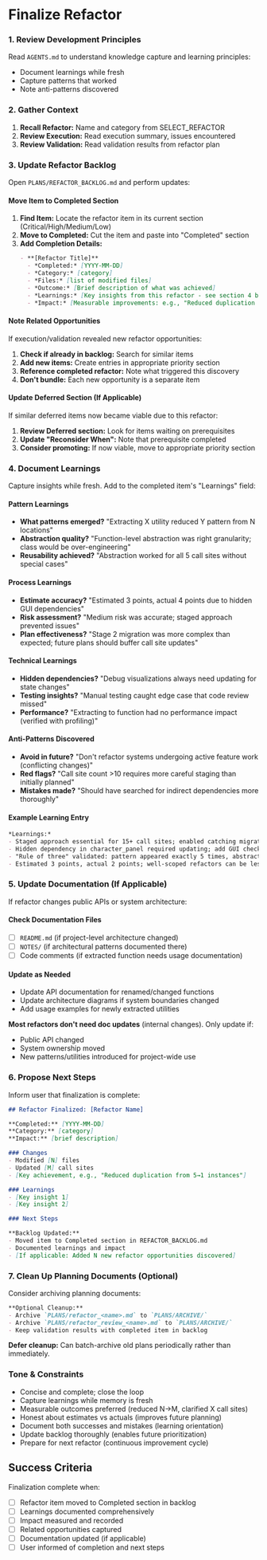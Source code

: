 # Finalize Refactor

### 1. Review Development Principles

Read `AGENTS.md` to understand knowledge capture and learning principles:
- Document learnings while fresh
- Capture patterns that worked
- Note anti-patterns discovered

### 2. Gather Context

1. **Recall Refactor:** Name and category from SELECT_REFACTOR
2. **Review Execution:** Read execution summary, issues encountered
3. **Review Validation:** Read validation results from refactor plan

### 3. Update Refactor Backlog

Open `PLANS/REFACTOR_BACKLOG.md` and perform updates:

#### Move Item to Completed Section

1. **Find Item:** Locate the refactor item in its current section (Critical/High/Medium/Low)
2. **Move to Completed:** Cut the item and paste into "Completed" section
3. **Add Completion Details:**
   ```markdown
   - **[Refactor Title]**
     - *Completed:* [YYYY-MM-DD]
     - *Category:* [category]
     - *Files:* [list of modified files]
     - *Outcome:* [Brief description of what was achieved]
     - *Learnings:* [Key insights from this refactor - see section 4 below]
     - *Impact:* [Measurable improvements: e.g., "Reduced duplication from 5→1", "Clarified API usage at 12 call sites"]
   ```

#### Note Related Opportunities

If execution/validation revealed new refactor opportunities:

1. **Check if already in backlog:** Search for similar items
2. **Add new items:** Create entries in appropriate priority section
3. **Reference completed refactor:** Note what triggered this discovery
4. **Don't bundle:** Each new opportunity is a separate item

#### Update Deferred Section (If Applicable)

If similar deferred items now became viable due to this refactor:

1. **Review Deferred section:** Look for items waiting on prerequisites
2. **Update "Reconsider When":** Note that prerequisite completed
3. **Consider promoting:** If now viable, move to appropriate priority section

### 4. Document Learnings

Capture insights while fresh. Add to the completed item's "Learnings" field:

#### Pattern Learnings
- **What patterns emerged?** "Extracting X utility reduced Y pattern from N locations"
- **Abstraction quality?** "Function-level abstraction was right granularity; class would be over-engineering"
- **Reusability achieved?** "Abstraction worked for all 5 call sites without special cases"

#### Process Learnings
- **Estimate accuracy?** "Estimated 3 points, actual 4 points due to hidden GUI dependencies"
- **Risk assessment?** "Medium risk was accurate; staged approach prevented issues"
- **Plan effectiveness?** "Stage 2 migration was more complex than expected; future plans should buffer call site updates"

#### Technical Learnings
- **Hidden dependencies?** "Debug visualizations always need updating for state changes"
- **Testing insights?** "Manual testing caught edge case that code review missed"
- **Performance?** "Extracting to function had no performance impact (verified with profiling)"

#### Anti-Patterns Discovered
- **Avoid in future?** "Don't refactor systems undergoing active feature work (conflicting changes)"
- **Red flags?** "Call site count >10 requires more careful staging than initially planned"
- **Mistakes made?** "Should have searched for indirect dependencies more thoroughly"

#### Example Learning Entry
```markdown
*Learnings:*
- Staged approach essential for 15+ call sites; enabled catching migration bugs early
- Hidden dependency in character_panel required updating; add GUI check to future impact analysis
- "Rule of three" validated: pattern appeared exactly 5 times, abstraction eliminated all
- Estimated 3 points, actual 2 points; well-scoped refactors can be less complex than expected when well-planned
```

### 5. Update Documentation (If Applicable)

If refactor changes public APIs or system architecture:

#### Check Documentation Files
- [ ] `README.md` (if project-level architecture changed)
- [ ] `NOTES/` (if architectural patterns documented there)
- [ ] Code comments (if extracted function needs usage documentation)

#### Update as Needed
- Update API documentation for renamed/changed functions
- Update architecture diagrams if system boundaries changed
- Add usage examples for newly extracted utilities

**Most refactors don't need doc updates** (internal changes). Only update if:
- Public API changed
- System ownership moved
- New patterns/utilities introduced for project-wide use

### 6. Propose Next Steps

Inform user that finalization is complete:

```markdown
## Refactor Finalized: [Refactor Name]

**Completed:** [YYYY-MM-DD]
**Category:** [category]
**Impact:** [brief description]

### Changes
- Modified [N] files
- Updated [M] call sites
- [Key achievement, e.g., "Reduced duplication from 5→1 instances"]

### Learnings
- [Key insight 1]
- [Key insight 2]

### Next Steps

**Backlog Updated:**
- Moved item to Completed section in REFACTOR_BACKLOG.md
- Documented learnings and impact
- [If applicable: Added N new refactor opportunities discovered]

```

### 7. Clean Up Planning Documents (Optional)

Consider archiving planning documents:

```markdown
**Optional Cleanup:**
- Archive `PLANS/refactor_<name>.md` to `PLANS/ARCHIVE/`
- Archive `PLANS/refactor_review_<name>.md` to `PLANS/ARCHIVE/`
- Keep validation results with completed item in backlog
```

**Defer cleanup:** Can batch-archive old plans periodically rather than immediately.

### Tone & Constraints

- Concise and complete; close the loop
- Capture learnings while memory is fresh
- Measurable outcomes preferred (reduced N→M, clarified X call sites)
- Honest about estimates vs actuals (improves future planning)
- Document both successes and mistakes (learning orientation)
- Update backlog thoroughly (enables future prioritization)
- Prepare for next refactor (continuous improvement cycle)

## Success Criteria

Finalization complete when:
- [ ] Refactor item moved to Completed section in backlog
- [ ] Learnings documented comprehensively
- [ ] Impact measured and recorded
- [ ] Related opportunities captured
- [ ] Documentation updated (if applicable)
- [ ] User informed of completion and next steps
